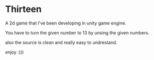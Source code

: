 # Thirteen
A 2d game that I've been developing in unity game engine.

You have to turn the given number to 13 by unsing the given numbers.

also the source is clean and really easy to undrestand.

enjoy :)))
